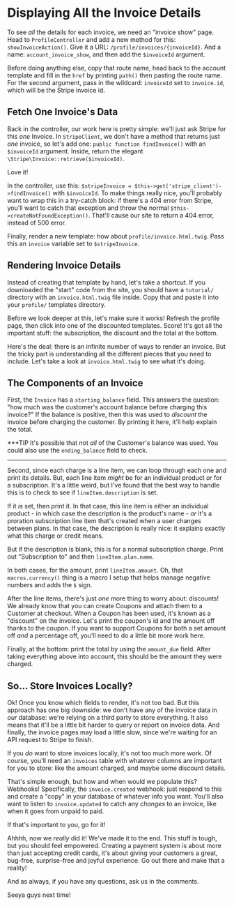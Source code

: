 # Displaying All the Invoice Details

To see *all* the details for each invoice, we need an "invoice show" page. Head to
`ProfileController` and add a new method for this: `showInvoiceAction()`. Give it
a URL: `/profile/invoices/{invoiceId}`. And a name: `account_invoice_show`, and then
add the `$invoiceId` argument.

Before doing anything else, copy that route name, head back to the account template
and fill in the `href` by printing `path()` then pasting the route name. For the
second argument, pass in the wildcard: `invoiceId` set to `invoice.id`, which will
be the Stripe invoice id.

## Fetch One Invoice's Data

Back in the controller, our work here is pretty simple: we'll just ask Stripe
for this *one* Invoice. In `StripeClient`, we don't have a method that returns
just *one* invoice, so let's add one: `public function findInvoice()` with an
`$invoiceId` argument. Inside, return the elegant `\Stripe\Invoice::retrieve($invoiceId)`.

Love it!

In the controller, use this:
`$stripeInvoice = $this->get('stripe_client')->findInvoice()` with `$invoiceId`.
To make things really nice, you'll probably want to wrap this in a try-catch block:
if there's a 404 error from Stripe, you'll want to catch that exception and throw
the normal `$this->createNotFoundException()`. That'll cause our site to return a
404 error, instead of 500 error.

Finally, render a new template: how about `profile/invoice.html.twig`. Pass this
an `invoice` variable set to `$stripeInvoice`.

## Rendering Invoice Details

Instead of creating that template by hand, let's take a shortcut. If you downloaded
the "start" code from the site, you should have a `tutorial/` directory with an
`invoice.html.twig` file inside. Copy that and paste it into your `profile/` templates
directory.

Before we look deeper at this, let's make sure it works! Refresh the profile page,
then click into one of the discounted templates. Score! It's got all the important
stuff: the subscription, the discount and the total at the bottom.

Here's the deal: there is an infinite number of ways to render an invoice. But the
tricky part is understanding all the different pieces that you need to include. Let's
take a look at `invoice.html.twig` to see what it's doing.

## The Components of an Invoice

First, the `Invoice` has a `starting_balance` field. This answers the question:
"how much was the customer's account balance before charging this invoice?" If the
balance is positive, then this was used to *discount* the invoice before charging
the customer. By printing it here, it'll help explain the total.

***TIP
It's possible that not *all* of the Customer's balance was used. You could also
use the `ending_balance` field to check.
***

Second, since each charge is a line item, we can loop through each one and print
its details. But, each line item *might* be for an individual product *or* for a
subscription. It's a little weird, but I've found that the best way to handle this
is to check to see if `lineItem.description` is set.

If it *is* set, then print it. In that case, this line item is either an individual
product - in which case the description is the product's name - *or* it's a proration
subscription line item that's created when a user changes between plans. In that
case, the description is really nice: it explains exactly what this charge or credit
means.

But if the description is blank, this is for a normal subscription charge. Print
out "Subscription to" and then `lineItem.plan.name`.

In both cases, for the amount, print `lineItem.amount`. Oh, that `macros.currency()`
thing is a macro I setup that helps manage negative numbers and adds the `$` sign.

After the line items, there's just *one* more thing to worry about: discounts! We
already know that you can create Coupons and attach them to a Customer at checkout.
When a Coupon has been used, it's known as a "discount" on the invoice. Let's print
the coupon's id and the amount off thanks to the coupon. If you want to support
Coupons for both a set amount off *and* a percentage off, you'll need to do a little
bit more work here.

Finally, at the bottom: print the total by using the `amount_due` field. After taking
everything above into account, this should be the amount they were charged.

## So... Store Invoices Locally?

Ok! Once you know which fields to render, it's not too bad. But this approach has
one big downside: we don't have any of the invoice data in *our* database: we're
relying on a third party to store everything. It also means that it'll be a little
bit harder to query or report on invoice data. And finally, the invoice pages may
load a little slow, since we're waiting for an API request to Stripe to finish.

If you *do* want to store invoices locally, it's not too much more work. Of course,
you'll need an `invoices` table with whatever columns are important for you to store:
like the amount charged, and maybe some discount details.

That's simple enough, but how and when would we populate this? Webhooks! Specifically,
the `invoice.created` webhook: just respond to this and create a "copy" in your database
of whatever info you want. You'll also want to listen to `invoice.updated` to catch
any *changes* to an invoice, like when it goes from unpaid to paid.

If that's important to you, go for it!

Ahhhh, now we *really* did it! We've made it to the end. This stuff is tough, but
you should feel empowered. Creating a payment system is about more than just accepting
credit cards, it's about giving your customers a great, bug-free, surprise-free and
joyful experience. Go out there and make that a reality!

And as always, if you have any questions, ask us in the comments.

Seeya guys next time!
